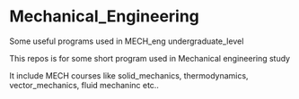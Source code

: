 # Mechanical_Engineering
Some useful programs used in MECH_eng undergraduate_level 

This repos is for some short program used in Mechanical engineering study

It include MECH courses like solid_mechanics, thermodynamics, vector_mechanics, fluid mechaninc etc..
